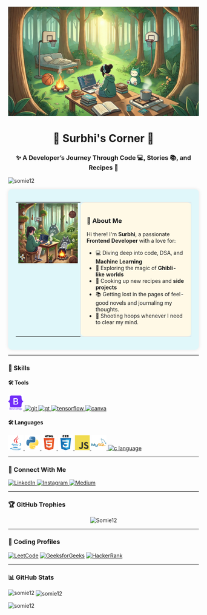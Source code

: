 [![MasterHead](https://raw.githubusercontent.com/Somie12/Somie12/main/github_banner.jpg)]()

<h1 align="center">🌟 Surbhi's Corner 🌿</h1>
<h3 align="center">✨ A Developer’s Journey Through Code 💻, Stories 📚, and Recipes 🍳</h3>

<p align="left"> 
  <img src="https://komarev.com/ghpvc/?username=somie12&label=Profile%20views&color=0e75b6&style=flat" alt="somie12" /> 
</p>

<div align="center" style="background-color:#E0F7FA; padding: 20px; border-radius: 10px; box-shadow: 0 0 10px rgba(0, 0, 0, 0.1); max-width: 800px; margin: auto;">
  <table>
    <tr>
      <td style="vertical-align: top;">
        <img align="center" alt="Coding" width="400" src="https://raw.githubusercontent.com/Somie12/Somie12/main/profile-git%20_jpg.jpg">
      </td>
      <td style="background-color: #fff9e6; padding: 15px; border: 1px solid #e0e0e0; border-radius: 10px;">
        <h3>🌿 About Me</h3>
        <p>Hi there! I'm <strong>Surbhi</strong>, a passionate <strong>Frontend Developer</strong> with a love for:</p>
        <ul>
          <li>💻 Diving deep into code, DSA, and <strong>Machine Learning</strong></li>
          <li>🌲 Exploring the magic of <strong>Ghibli-like worlds</strong></li>
          <li>🍳 Cooking up new recipes and <strong>side projects</strong></li>
          <li>📚 Getting lost in the pages of feel-good novels and journaling my thoughts.</li>
          <li>🏀 Shooting hoops whenever I need to clear my mind.</li>
        </ul>
      </td>
    </tr>
  </table>
</div>

---

### 🔧 Skills

#### 🛠️ Tools
<p align="left">
  <a href="https://getbootstrap.com" target="_blank" rel="noreferrer"> 
    <img src="https://raw.githubusercontent.com/devicons/devicon/master/icons/bootstrap/bootstrap-plain-wordmark.svg" alt="bootstrap" width="40" height="40"/> 
  </a>
  <a href="https://git-scm.com/" target="_blank" rel="noreferrer"> 
    <img src="https://www.vectorlogo.zone/logos/git-scm/git-scm-icon.svg" alt="git" width="40" height="40"/> 
  </a> 
  <a href="https://www.qt.io/" target="_blank" rel="noreferrer"> 
    <img src="https://upload.wikimedia.org/wikipedia/commons/0/0b/Qt_logo_2016.svg" alt="qt" width="40" height="40"/> 
  </a> 
  <a href="https://www.tensorflow.org" target="_blank" rel="noreferrer"> 
    <img src="https://www.vectorlogo.zone/logos/tensorflow/tensorflow-icon.svg" alt="tensorflow" width="40" height="40"/> 
  </a> 
  <a href="https://www.canva.com/" target="_blank" rel="noreferrer"> 
    <img src="https://www.vectorlogo.zone/logos/canva/canva-icon.svg" alt="canva" width="40" height="40"/> 
  </a>
</p>

#### 🛠️ Languages
<p align="left"> 
  <a href="https://www.java.com" target="_blank" rel="noreferrer"> 
    <img src="https://raw.githubusercontent.com/devicons/devicon/master/icons/java/java-original.svg" alt="java" width="40" height="40"/> 
  </a> 
  <a href="https://www.python.org" target="_blank" rel="noreferrer"> 
    <img src="https://raw.githubusercontent.com/devicons/devicon/master/icons/python/python-original.svg" alt="python" width="40" height="40"/> 
  </a> 
  <a href="https://www.w3.org/html/" target="_blank" rel="noreferrer"> 
    <img src="https://raw.githubusercontent.com/devicons/devicon/master/icons/html5/html5-original-wordmark.svg" alt="html5" width="40" height="40"/> 
  </a> 
  <a href="https://www.w3schools.com/css/" target="_blank" rel="noreferrer"> 
    <img src="https://raw.githubusercontent.com/devicons/devicon/master/icons/css3/css3-original-wordmark.svg" alt="css3" width="40" height="40"/> 
  </a> 
  <a href="https://developer.mozilla.org/en-US/docs/Web/JavaScript" target="_blank" rel="noreferrer"> 
    <img src="https://raw.githubusercontent.com/devicons/devicon/master/icons/javascript/javascript-original.svg" alt="javascript" width="40" height="40"/> 
  </a> 
  <a href="https://www.mysql.com/" target="_blank" rel="noreferrer"> 
    <img src="https://raw.githubusercontent.com/devicons/devicon/master/icons/mysql/mysql-original-wordmark.svg" alt="mysql" width="40" height="40"/> 
  </a> 
  <a href="https://www.cprogramming.com/" target="_blank" rel="noreferrer">
    <img src="https://upload.wikimedia.org/wikipedia/commons/1/19/C_Logo.png" alt="c language" width="40" height="40"/>
  </a> 
</p>

---

### 🍃 Connect With Me

<p align="left">
  <a href="https://www.linkedin.com/in/surbhikumari125/" target="_blank">
    <img src="https://img.shields.io/badge/-LinkedIn-blue?style=for-the-badge&logo=Linkedin&logoColor=white" alt="LinkedIn"/>
  </a>
  <a href="https://instagram.com/_somie_._" target="_blank">
    <img src="https://img.shields.io/badge/-Instagram-purple?style=for-the-badge&logo=instagram&logoColor=white" alt="Instagram"/>
  </a>
  <a href="[https://medium.com/@surbhitiwary807](https://medium.com/@somie125)" target="_blank">
    <img src="https://img.shields.io/badge/Medium-12100E?style=for-the-badge&logo=medium&logoColor=white" alt="Medium"/>
  </a>
</p>

---

### 🏆 GitHub Trophies

<p align="center">
  <img src="https://github-profile-trophy.vercel.app/?username=Somie12&theme=onedark" alt="Somie12" />
</p>

---

### 🔗 Coding Profiles

<p align="left">
  <a href="https://leetcode.com/u/Somie125/" target="_blank"><img align="center" src="https://upload.wikimedia.org/wikipedia/commons/1/19/LeetCode_logo_black.png" alt="LeetCode" height="30" width="40" /></a>
  <a href="https://www.geeksforgeeks.org/user/surbhitiwzgjz/" target="_blank"><img align="center" src="https://media.geeksforgeeks.org/wp-content/cdn-uploads/20190710102234/download3.png" alt="GeeksforGeeks" height="30" width="40" /></a>
  <a href="https://www.hackerrank.com/profile/surbhitiwary336" target="_blank"><img align="center" src="https://upload.wikimedia.org/wikipedia/commons/4/40/HackerRank_Icon-1000px.png" alt="HackerRank" height="30" width="40" /></a>
</p>

---

### 📊 GitHub Stats

<p><img align="left" src="https://github-readme-stats.vercel.app/api/top-langs?username=somie12&show_icons=true&locale=en&layout=compact" alt="somie12" /></p>

<p>&nbsp;<img align="center" src="https://github-readme-stats.vercel.app/api?username=somie12&show_icons=true&locale=en" alt="somie12" /></p>

<p><img align="center" src="https://github-readme-streak-stats.herokuapp.com/?user=somie12&" alt="somie12" /></p>
